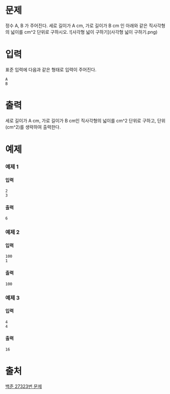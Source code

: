 # 문제
정수 A, B 가 주어진다. 세로 길이가 A cm, 가로 길이가 B cm 인 아래와 같은 직사각형의 넓이를 cm^2 단위로 구하시오.
![사각형 넓이 구하기](사각형 넓이 구하기.png)

# 입력
표준 입력에 다음과 같은 형태로 입력이 주어진다.
```
A
B
```

# 출력
세로 길이가 A cm, 가로 길이가 B cm인 직사각형의 넓이를 cm^2 단위로 구하고, 단위 (cm^2)를 생략하여 출력한다.

# 예제
### 예제 1
#### 입력 
```
2
3
```
#### 출력
```
6
```
### 예제 2
#### 입력 
```
100
1
```
#### 출력
```
100
```
### 예제 3
#### 입력 
```
4
4
```
#### 출력
```
16
```

# 출처
[백준 27323번 문제](https://www.acmicpc.net/problem/27323)


